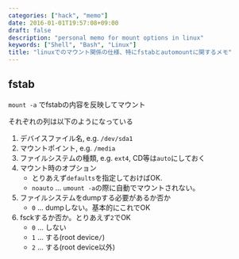 ```yaml
---
categories: ["hack", "memo"]
date: 2016-01-01T19:57:08+09:00
draft: false
description: "personal memo for mount options in linux"
keywords: ["Shell", "Bash", "Linux"]
title: "linuxでのマウント関係の仕様、特にfstabとautomountに関するメモ"
---
```


## fstab

`mount -a` でfstabの内容を反映してマウント

それぞれの列は以下のようになっている

1. デバイスファイル名, e.g. `/dev/sda1`
2. マウントポイント, e.g. `/media`
3. ファイルシステムの種類, e.g. `ext4`, CD等は`auto`にしておく
4. マウント時のオプション
    * とりあえず`defaults`を指定しておけばOK.
    * `noauto` ... `umount -a`の際に自動でマウントされない。
5. ファイルシステムをdumpする必要があるか否か
    * `0` ... dumpしない。基本的にこれでOK
6. fsckするか否か。とりあえず`2`でOK
    * `0` ... しない
    * `1` ... する(root device`/`)
    * `2` ... する(root device以外)
